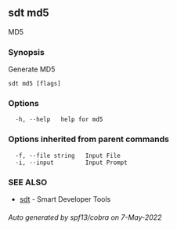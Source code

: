 ## sdt md5

MD5

### Synopsis

Generate MD5

```
sdt md5 [flags]
```

### Options

```
  -h, --help   help for md5
```

### Options inherited from parent commands

```
  -f, --file string   Input File
  -i, --input         Input Prompt
```

### SEE ALSO

* [sdt](sdt.md)	 - Smart Developer Tools

###### Auto generated by spf13/cobra on 7-May-2022
